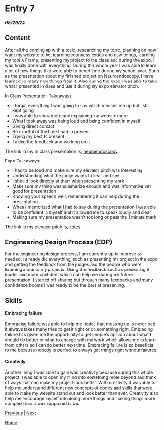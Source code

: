 # Entry 7
##### 05/29/24

## Content
After all the coming up with a topic, researching my topic, planning on how i want my website to be, learning countless codes and new things, learning my tool A Frame, presenting my project to the class and during the expo, I was finally done with everything. During this whole year I was able to learn a lot of new things that were able to benefit me during my school year. Such as the presentation about my finished project on Neuroendoscopy. I have learned so many new things from it. Also during the expo I was able to take what I presented in class and use it during my expo elevator pitch.                                             

In Class Presentation Takeaways: 
* I forgot everything I was going to say which messed me up but I still kept going
* I was able to show more and explaining my website more
* What I took away was being loud and being confident in myself
* Giving direct contact
* Be mindful of the time I had to present
* Trying my best to present
* Taking the feedback and working on it

The link to my in class presentation is, [neuroendoscopy](https://docs.google.com/presentation/d/1nhR61BbRQ-zceMzDkzPRqm8PU9MnOT3k_QOU-IT9Bkk/edit?usp=sharing).

Expo Takeaways:
* I had to be loud and make sure my elevator pitch was interesting
* Understanding what the judge wants to hear and see
* I should look directly at them when presenting my work
* Make sure my thing was summarize enough and was informative yet good for presentation
* Knowing your speech well, remembering it can help during the presentation
* When I memorized what I had to say during the presentation I was able to be confident in myself and it allowed me to speak loudly and clear
* Making sure my presentation wasn’t too long or pass the 1 minute mark

The link to my elevator pitch is, [notes](https://docs.google.com/document/d/18jHsO8uyyc5nL3GxquYI8DvU3GqsISQoOeB4EEWIK-E/edit?usp=sharing).

## Engineering Design Process (EDP)
For the engineering design process, I am currently up to improve as needed. I already did everything, such as presenting my project in the expo and getting the feedback from the judges and the people who were listening alone to my projects. Using the feedback such as presenting it louder and more confident which can help me during my future presentation. I started off sharing but through many feedbacks and many confidence boosts I was ready to be the best at presenting.

## Skills 

#### Embracing failure
Embracing failure was able to help me notice that messing up is never bad, it always takes many tries to get it right or do something right. Embracing failure has given me the opportunity to get people’s opinion about what I should do better or what to change with my work which allows me to learn from others so I can do better next time. Embracing failure is so beneficial to me because nobody is perfect to always get things right without failures.

#### Creativity
Another thing I was able to gain was creativity because during this whole project, I was able to open my mind into something more beyond and think of ways that can make my project look better. With creativity it was able to help me understand different new concepts of codes and skills that were able to make my website stand out and look better than ever. Creativity also help me encourage myself into doing more things and making things more complex than it was supposed to be.

[Previous](entry06.md) | [Next](entry08.md)

[Home](../README.md)
